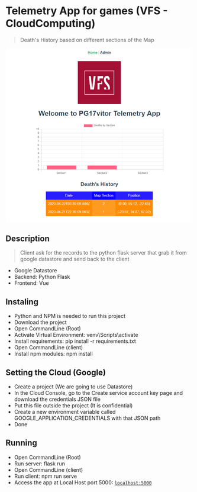 # Telemetry App for games (VFS - CloudComputing)
> Death's History based on different sections of the Map

![Sample](sample.PNG)

## Description
> Client ask for the records to the python flask server that grab it from google datastore and send back to the client
- Google Datastore
- Backend: Python Flask
- Frontend: Vue

## Instaling
- Python and NPM is needed to run this project
- Download the project
- Open CommandLine (Root)
- Activate Virtual Environment: venv\Scripts\activate
- Install requirements: pip install -r requirements.txt
- Open CommandLine (client)
- Install npm modules: npm install

## Setting the Cloud (Google)
- Create a project (We are going to use Datastore)
- In the Cloud Console, go to the Create service account key page and download the credentials JSON file
- Put this file outside the project (It is confidential)
- Create a new environment variable called GOOGLE_APPLICATION_CREDENTIALS with that JSON path
- Done

## Running
- Open CommandLine (Root)
- Run server: flask run
- Open CommandLine (client)
- Run client: npm run serve
- Access the app at Local Host port 5000: [`localhost:5000`](http://localhost:5000/)
